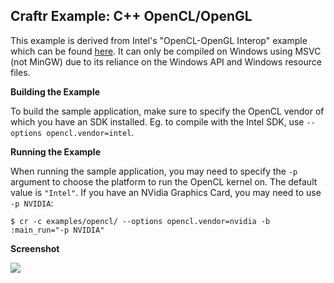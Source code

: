 ## Craftr Example: C++ OpenCL/OpenGL

This example is derived from Intel's "OpenCL-OpenGL Interop" example which
can be found [here](https://software.intel.com/en-us/intel-opencl-support/code-samples).
It can only be compiled on Windows using MSVC (not MinGW) due to its reliance
on the Windows API and Windows resource files.

__Building the Example__

To build the sample application, make sure to specify the OpenCL vendor of
which you have an SDK installed. Eg. to compile with the Intel SDK, use
`--options opencl.vendor=intel`.

__Running the Example__

When running the sample application, you may need to specify the `-p` argument
to choose the platform to run the OpenCL kernel on. The default value is
`"Intel"`. If you have an NVidia Graphics Card, you may need to use `-p NVIDIA`:

    $ cr -c examples/opencl/ --options opencl.vendor=nvidia -b :main_run="-p NVIDIA"

__Screenshot__

![](https://i.imgur.com/YuYYLcK.png)
